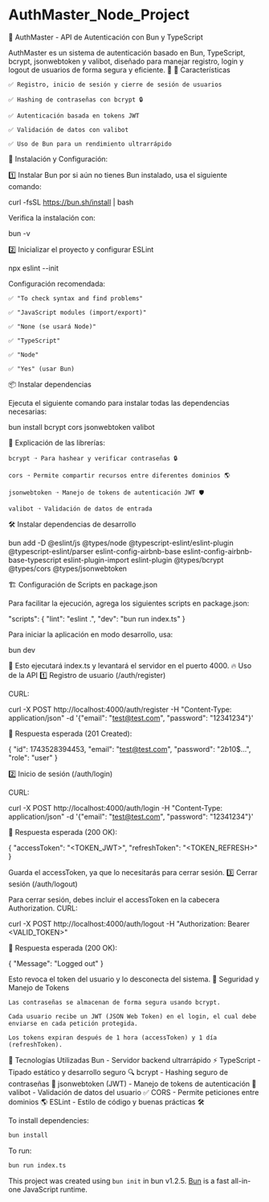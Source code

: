 # AuthMaster_Node_Project

🔐 AuthMaster - API de Autenticación con Bun y TypeScript

AuthMaster es un sistema de autenticación basado en Bun, TypeScript, bcrypt, jsonwebtoken y valibot, diseñado para manejar registro, login y logout de usuarios de forma segura y eficiente. 🚀
📌 Características

    ✅ Registro, inicio de sesión y cierre de sesión de usuarios

    ✅ Hashing de contraseñas con bcrypt 🔒

    ✅ Autenticación basada en tokens JWT

    ✅ Validación de datos con valibot

    ✅ Uso de Bun para un rendimiento ultrarrápido

🚀 Instalación y Configuración:

1️⃣ Instalar Bun por si aún no tienes Bun instalado, usa el siguiente comando:

curl -fsSL https://bun.sh/install | bash

Verifica la instalación con:

bun -v

2️⃣ Inicializar el proyecto y configurar ESLint

npx eslint --init

Configuración recomendada:

    ✅ "To check syntax and find problems"

    ✅ "JavaScript modules (import/export)"

    ✅ "None (se usará Node)"

    ✅ "TypeScript"

    ✅ "Node"

    ✅ "Yes" (usar Bun)

📦 Instalar dependencias

Ejecuta el siguiente comando para instalar todas las dependencias necesarias:

bun install bcrypt cors jsonwebtoken valibot

📌 Explicación de las librerías:

    bcrypt ➝ Para hashear y verificar contraseñas 🔒

    cors ➝ Permite compartir recursos entre diferentes dominios 🌎

    jsonwebtoken ➝ Manejo de tokens de autenticación JWT 🛡

    valibot ➝ Validación de datos de entrada

🛠 Instalar dependencias de desarrollo

bun add -D @eslint/js @types/node @typescript-eslint/eslint-plugin @typescript-eslint/parser eslint-config-airbnb-base eslint-config-airbnb-base-typescript eslint-plugin-import eslint-plugin @types/bcrypt @types/cors @types/jsonwebtoken


🏗 Configuración de Scripts en package.json

Para facilitar la ejecución, agrega los siguientes scripts en package.json:

"scripts": {
  "lint": "eslint .",
  "dev": "bun run index.ts"
}

Para iniciar la aplicación en modo desarrollo, usa:

bun dev

📌 Esto ejecutará index.ts y levantará el servidor en el puerto 4000.
🔥 Uso de la API
1️⃣ Registro de usuario (/auth/register)

CURL:

curl -X POST http://localhost:4000/auth/register -H "Content-Type: application/json" -d '{"email": "test@test.com", "password": "12341234"}'

📌 Respuesta esperada (201 Created):

{
  "id": 1743528394453,
  "email": "test@test.com",
  "password": "$2b$10$...",
  "role": "user"
}

2️⃣ Inicio de sesión (/auth/login)

CURL:

curl -X POST http://localhost:4000/auth/login -H "Content-Type: application/json" -d '{"email": "test@test.com", "password": "12341234"}'

📌 Respuesta esperada (200 OK):

{
  "accessToken": "<TOKEN_JWT>",
  "refreshToken": "<TOKEN_REFRESH>"
}

Guarda el accessToken, ya que lo necesitarás para cerrar sesión.
3️⃣ Cerrar sesión (/auth/logout)

Para cerrar sesión, debes incluir el accessToken en la cabecera Authorization.
CURL:

curl -X POST http://localhost:4000/auth/logout -H "Authorization: Bearer <VALID_TOKEN>"

📌 Respuesta esperada (200 OK):

{
  "Message": "Logged out"
}

Esto revoca el token del usuario y lo desconecta del sistema.
🔑 Seguridad y Manejo de Tokens

    Las contraseñas se almacenan de forma segura usando bcrypt.

    Cada usuario recibe un JWT (JSON Web Token) en el login, el cual debe enviarse en cada petición protegida.

    Los tokens expiran después de 1 hora (accessToken) y 1 día (refreshToken).

🚀 Tecnologías Utilizadas
Bun - Servidor backend ultrarrápido ⚡
TypeScript - Tipado estático y desarrollo seguro 🔍
bcrypt - Hashing seguro de contraseñas 🔐
jsonwebtoken (JWT) - Manejo de tokens de autenticación 🔑
valibot - Validación de datos del usuario ✅
CORS - Permite peticiones entre dominios 🌎
ESLint - Estilo de código y buenas prácticas 🛠


To install dependencies:

```bash
bun install
```

To run:

```bash
bun run index.ts
```

This project was created using `bun init` in bun v1.2.5. [Bun](https://bun.sh) is a fast all-in-one JavaScript runtime.
